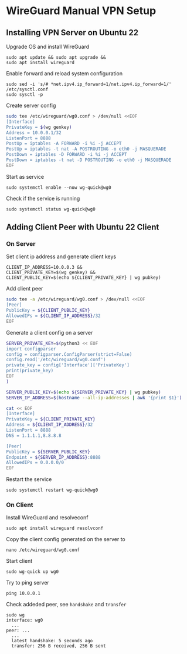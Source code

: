 # WireGuard Manual VPN Setup

## Installing VPN Server on Ubuntu 22

Upgrade OS and install WireGuard

    sudo apt update && sudo apt upgrade &&
    sudo apt install wireguard

Enable forward and reload system configuration

    sudo sed -i 's/# *net.ipv4.ip_forward=1/net.ipv4.ip_forward=1/' /etc/sysctl.conf
    sudo sysctl -p

Create server config

```bash
sudo tee /etc/wireguard/wg0.conf > /dev/null <<EOF
[Interface]
PrivateKey = $(wg genkey)
Address = 10.0.0.1/32
ListenPort = 8888
PostUp = iptables -A FORWARD -i %i -j ACCEPT
PostUp = iptables -t nat -A POSTROUTING -o eth0 -j MASQUERADE
PostDown = iptables -D FORWARD -i %i -j ACCEPT
PostDown = iptables -t nat -D POSTROUTING -o eth0 -j MASQUERADE
EOF
```

Start as service

    sudo systemctl enable --now wg-quick@wg0

Check if the service is running

    sudo systemctl status wg-quick@wg0

## Adding Client Peer with Ubuntu 22 Client

### On Server

Set client ip address and generate client keys

    CLIENT_IP_ADDRESS=10.0.0.3 &&
    CLIENT_PRIVATE_KEY=$(wg genkey) &&
    CLIENT_PUBLIC_KEY=$(echo ${CLIENT_PRIVATE_KEY} | wg pubkey)

Add client peer

```bash
sudo tee -a /etc/wireguard/wg0.conf > /dev/null <<EOF
[Peer]
PublicKey = ${CLIENT_PUBLIC_KEY}
AllowedIPs = ${CLIENT_IP_ADDRESS}/32
EOF
```

Generate a client config on a server

```bash
SERVER_PRIVATE_KEY=$(python3 << EOF
import configparser
config = configparser.ConfigParser(strict=False)
config.read('/etc/wireguard/wg0.conf')
private_key = config['Interface']['PrivateKey']
print(private_key)
EOF
)

SERVER_PUBLIC_KEY=$(echo ${SERVER_PRIVATE_KEY} | wg pubkey)
SERVER_IP_ADDRESS=$(hostname --all-ip-addresses | awk '{print $1}')

cat << EOF
[Interface]
PrivateKey = ${CLIENT_PRIVATE_KEY}
Address = ${CLIENT_IP_ADDRESS}/32
ListenPort = 8888
DNS = 1.1.1.1,8.8.8.8

[Peer]
PublicKey = ${SERVER_PUBLIC_KEY}
Endpoint = ${SERVER_IP_ADDRESS}:8888
AllowedIPs = 0.0.0.0/0
EOF
```

Restart the service

    sudo systemctl restart wg-quick@wg0

### On Client

Install WireGuard and resolveconf 

    sudo apt install wireguard resolvconf

Copy the client config generated on the server to 

    nano /etc/wireguard/wg0.conf

Start client

    sudo wg-quick up wg0
    
Try to ping server

    ping 10.0.0.1

Check addeded peer, see `handshake` and `transfer`

    sudo wg
    interface: wg0
      ...
    peer: ...
      ...
      latest handshake: 5 seconds ago
      transfer: 256 B received, 256 B sent
